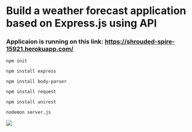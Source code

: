 # Build a weather forecast application based on Express.js using API

### Applicaion is running on this link: https://shrouded-spire-15921.herokuapp.com/

```npm init```

```npm install express```

```npm install body-parser```

```npm install request```

```npm install unirest```

```nodemon server.js```

![](Images/1.png)
